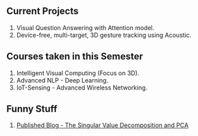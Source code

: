 ## Current Projects

1. Visual Question Answering with Attention model.
2. Device-free, multi-target, 3D gesture tracking using Acoustic.

## Courses taken in this Semester

1. Intelligent Visual Computing (Focus on 3D).
2. Advanced NLP - Deep Learning.
3. IoT-Sensing - Advanced Wireless Networking.

## Funny Stuff

1. [Published Blog - The Singular Value Decomposition and PCA](https://medium.com/@lineyin/the-singular-value-decomposition-and-pca-cae825ff28fc)

